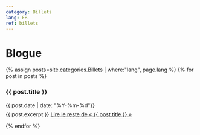 ```yaml
---
category: Billets
lang: FR
ref: billets
---
```



<h1>Blogue</h1>
<div class="posts">
   {% assign posts=site.categories.Billets | where:"lang", page.lang %}
  {% for post in posts %}
  
  <article class="post">

   <h3 style="margin-bottom:0">
   
   {{ post.title }}
      </h3>
      <div class="date">
        {{ post.date | date: "%Y-%m-%d"}}
      </div>
          <p style="margin-top: .5em;">
        {{ post.excerpt }} <a href="{{ site.baseurl }}{{ post.url }}" class="read-more"><span class="fa fa-arrow-right"></span> Lire le reste de « {{ post.title }} »</a>
      </p>

  </article>
    
  {% endfor %}
</div>
